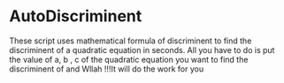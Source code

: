 # AutoDiscriminent
These script uses mathematical formula of discriminent to find the discriminent of a quadratic equation in seconds. All you have to do is put the value of a, b , c of the quadratic equation you want to find the discriminent of and Wllah !!!It will do the work for you

